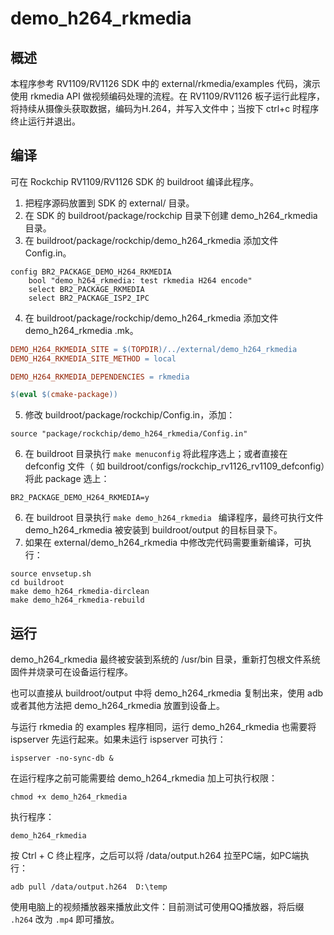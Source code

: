 # demo_h264_rkmedia



## 概述

本程序参考 RV1109/RV1126 SDK 中的 external/rkmedia/examples 代码，演示使用 rkmedia API 做视频编码处理的流程。在 RV1109/RV1126 板子运行此程序，将持续从摄像头获取数据，编码为H.264，并写入文件中；当按下 ctrl+c 时程序终止运行并退出。



## 编译

可在 Rockchip RV1109/RV1126 SDK 的 buildroot 编译此程序。

1. 把程序源码放置到 SDK 的 external/ 目录。
2. 在 SDK 的 buildroot/package/rockchip 目录下创建 demo_h264_rkmedia  目录。
3. 在 buildroot/package/rockchip/demo_h264_rkmedia  添加文件 Config.in。

```SHELL
config BR2_PACKAGE_DEMO_H264_RKMEDIA
	bool "demo_h264_rkmedia: test rkmedia H264 encode"
	select BR2_PACKAGE_RKMEDIA
	select BR2_PACKAGE_ISP2_IPC
```

4. 在 buildroot/package/rockchip/demo_h264_rkmedia  添加文件 demo_h264_rkmedia .mk。

```makefile
DEMO_H264_RKMEDIA_SITE = $(TOPDIR)/../external/demo_h264_rkmedia
DEMO_H264_RKMEDIA_SITE_METHOD = local

DEMO_H264_RKMEDIA_DEPENDENCIES = rkmedia

$(eval $(cmake-package))
```

5. 修改 buildroot/package/rockchip/Config.in，添加：

```shell
source "package/rockchip/demo_h264_rkmedia/Config.in"
```

6. 在 buildroot 目录执行 `make menuconfig` 将此程序选上；或者直接在 defconfig 文件（ 如 buildroot/configs/rockchip_rv1126_rv1109_defconfig）将此 package 选上：

```shell
BR2_PACKAGE_DEMO_H264_RKMEDIA=y
```

6. 在 buildroot 目录执行 `make demo_h264_rkmedia ` 编译程序，最终可执行文件 demo_h264_rkmedia 被安装到 buildroot/output 的目标目录下。
7. 如果在 external/demo_h264_rkmedia 中修改完代码需要重新编译，可执行：

```shell
source envsetup.sh
cd buildroot
make demo_h264_rkmedia-dirclean
make demo_h264_rkmedia-rebuild
```



## 运行

demo_h264_rkmedia 最终被安装到系统的 /usr/bin 目录，重新打包根文件系统固件并烧录可在设备运行程序。

也可以直接从 buildroot/output 中将 demo_h264_rkmedia 复制出来，使用 adb 或者其他方法把 demo_h264_rkmedia 放置到设备上。

与运行 rkmedia 的 examples 程序相同，运行 demo_h264_rkmedia 也需要将 ispserver 先运行起来。如果未运行 ispserver 可执行：

```shell
ispserver -no-sync-db &
```

在运行程序之前可能需要给 demo_h264_rkmedia 加上可执行权限：

```shell
chmod +x demo_h264_rkmedia
```

执行程序：

```shell
demo_h264_rkmedia
```

按 Ctrl + C 终止程序，之后可以将 /data/output.h264 拉至PC端，如PC端执行：

```shell
adb pull /data/output.h264  D:\temp
```

使用电脑上的视频播放器来播放此文件：目前测试可使用QQ播放器，将后缀 `.h264` 改为 `.mp4` 即可播放。

